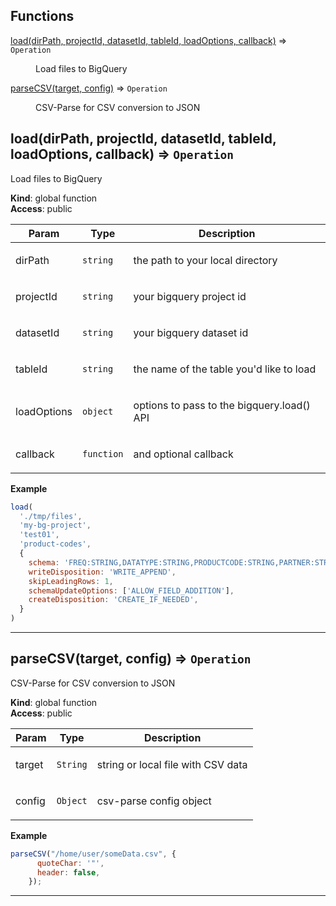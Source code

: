 ## Functions

<dl>
<dt><a href="#load">load(dirPath, projectId, datasetId, tableId, loadOptions, callback)</a> ⇒ <code>Operation</code></dt>
<dd><p>Load files to BigQuery</p>
</dd>
<dt><a href="#parseCSV">parseCSV(target, config)</a> ⇒ <code>Operation</code></dt>
<dd><p>CSV-Parse for CSV conversion to JSON</p>
</dd>
</dl>

<a name="load"></a>

## load(dirPath, projectId, datasetId, tableId, loadOptions, callback) ⇒ <code>Operation</code>
Load files to BigQuery

**Kind**: global function  
**Access**: public  
<table>
  <thead>
    <tr>
      <th>Param</th><th>Type</th><th>Description</th>
    </tr>
  </thead>
  <tbody>
<tr>
    <td>dirPath</td><td><code>string</code></td><td><p>the path to your local directory</p>
</td>
    </tr><tr>
    <td>projectId</td><td><code>string</code></td><td><p>your bigquery project id</p>
</td>
    </tr><tr>
    <td>datasetId</td><td><code>string</code></td><td><p>your bigquery dataset id</p>
</td>
    </tr><tr>
    <td>tableId</td><td><code>string</code></td><td><p>the name of the table you&#39;d like to load</p>
</td>
    </tr><tr>
    <td>loadOptions</td><td><code>object</code></td><td><p>options to pass to the bigquery.load() API</p>
</td>
    </tr><tr>
    <td>callback</td><td><code>function</code></td><td><p>and optional callback</p>
</td>
    </tr>  </tbody>
</table>

**Example**  
```js
load(
  './tmp/files',
  'my-bg-project',
  'test01',
  'product-codes',
  {
    schema: 'FREQ:STRING,DATATYPE:STRING,PRODUCTCODE:STRING,PARTNER:STRING',
    writeDisposition: 'WRITE_APPEND',
    skipLeadingRows: 1,
    schemaUpdateOptions: ['ALLOW_FIELD_ADDITION'],
    createDisposition: 'CREATE_IF_NEEDED',
  }
)
```

* * *

<a name="parseCSV"></a>

## parseCSV(target, config) ⇒ <code>Operation</code>
CSV-Parse for CSV conversion to JSON

**Kind**: global function  
**Access**: public  
<table>
  <thead>
    <tr>
      <th>Param</th><th>Type</th><th>Description</th>
    </tr>
  </thead>
  <tbody>
<tr>
    <td>target</td><td><code>String</code></td><td><p>string or local file with CSV data</p>
</td>
    </tr><tr>
    <td>config</td><td><code>Object</code></td><td><p>csv-parse config object</p>
</td>
    </tr>  </tbody>
</table>

**Example**  
```js
parseCSV("/home/user/someData.csv", {
	  quoteChar: '"',
	  header: false,
	});
```

* * *

